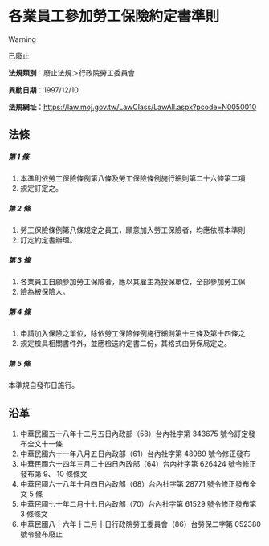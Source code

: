 # 各業員工參加勞工保險約定書準則
> [!WARNING]
> 已廢止

**法規類別**：廢止法規＞行政院勞工委員會

**異動日期**：1997/12/10  

**法規網址**：https://law.moj.gov.tw/LawClass/LawAll.aspx?pcode=N0050010



## 法條
##### 第 1 條
1. 本準則依勞工保險條例第八條及勞工保險條例施行細則第二十六條第二項
1. 規定訂定之。

##### 第 2 條
1. 勞工保險條例第八條規定之員工，願意加入勞工保險者，均應依照本準則
1. 訂定約定書辦理。

##### 第 3 條
1. 各業員工自願參加勞工保險者，應以其雇主為投保單位，全部參加勞工保
1. 險為被保險人。

##### 第 4 條
1. 申請加入保險之單位，除依勞工保險條例施行細則第十三條及第十四條之
1. 規定檢具相關書件外，並應檢送約定書二份，其格式由勞保局定之。

##### 第 5 條
本準規自發布日施行。

## 沿革
1. 中華民國五十八年十二月五日內政部（58）台內社字第 343675 號令訂定發布全文十一條
1. 中華民國六十一年八月五日內政部（61）台內社字第 48989  號令修正發布
1. 中華民國六十四年三月二十四日內政部（64）台內社字第 626424 號令修正發布第 9、 10 條條文
1. 中華民國六十八年十月四日內政部（68）台內社字第 28771  號令修正發布全文 5  條
1. 中華民國七十年二月十七日內政部（70）台內社字第 61529  號令修正發布第 3  條條文
1. 中華民國八十六年十二月十日行政院勞工委員會（86）台勞保二字第 052380 號令發布廢止
